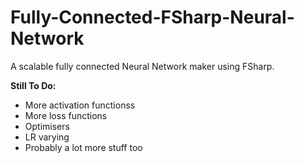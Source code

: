 # Fully-Connected-FSharp-Neural-Network

A scalable fully connected Neural Network maker using FSharp.

**Still To Do:** 
* More activation functionss
* More loss functions
* Optimisers
* LR varying
* Probably a lot more stuff too

